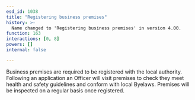```yaml
---
esd_id: 1038
title: "Registering business premises"
history: >-
  Name changed to 'Registering business premises' in version 4.00.
function: 163
interactions: [0, 8]
powers: []
internal: false

---
```


Business premises are required to be registered with the local authority. Following an application an Officer will visit premises to check they meet health and safety guidelines and conform with local Byelaws. Premises will be inspected on a regular basis once registered.

